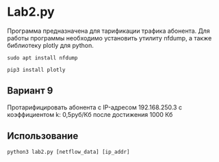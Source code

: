 # Lab2.py

Программа предназначена для тарификации трафика абонента.
Для работы программы необходимо установить утилиту nfdump, а также библиотеку plotly для python.

`sudo apt install nfdump`

`pip3 install plotly`


## Вариант 9
Протарифицировать абонента с IP-адресом 192.168.250.3 с коэффициентом k: 0,5руб/Кб после достижения 1000 Кб 

## Использование
`python3 lab2.py [netflow_data] [ip_addr]`
